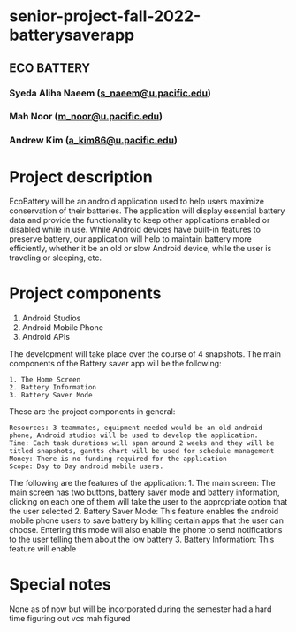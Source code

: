 # senior-project-fall-2022-batterysaverapp
## ECO BATTERY
###  Syeda Aliha Naeem (s_naeem@u.pacific.edu)
###  Mah Noor (m_noor@u.pacific.edu)
###  Andrew Kim (a_kim86@u.pacific.edu)

# Project description

EcoBattery will be an android application used to help users maximize conservation of their batteries. The application will display essential battery data and provide the functionality to keep other applications enabled or disabled while in use. While Android devices have built-in features to preserve battery, our application will help to maintain battery more efficiently, whether it be an old or slow Android device, while the user is traveling or sleeping, etc.

# Project components

1. Android Studios
2. Android Mobile Phone
3. Android APIs

The development will take place over the course of 4 snapshots. The main components of the Battery saver app will be the following: 
    
    1. The Home Screen
    2. Battery Information 
    3. Battery Saver Mode

These are the project components in general:

    Resources: 3 teammates, equipment needed would be an old android phone, Android studios will be used to develop the application.
    Time: Each task durations will span around 2 weeks and they will be titled snapshots, gantts chart will be used for schedule management
    Money: There is no funding required for the application
    Scope: Day to Day android mobile users.
    
The following are the features of the application:
    1. The main screen: The main screen has two buttons, battery saver mode and battery information, clicking on each one of them will take the user to the appropriate option that the user selected
    2. Battery Saver Mode: This feature enables the android mobile phone users to save battery by killing certain apps that the user can choose. Entering this mode will also enable the phone to send notifications to the user telling them about the low battery
    3. Battery Information: This feature will enable 

# Special notes
None as of now but will be incorporated during the semester
had a hard time figuring out vcs
mah figured


